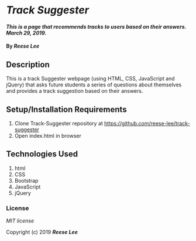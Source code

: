 # _Track Suggester_


#### _This is a page that recommends tracks to users based on their answers. March 29, 2019._

#### By _Reese Lee_

## Description

This is a track Suggester webpage (using HTML, CSS, JavaScript and jQuery) that asks future students a series of questions about themselves and provides a track suggestion based on their answers.

## Setup/Installation Requirements

1. Clone Track-Suggester repository at https://github.com/reese-lee/track-suggester
2. Open index.html in browser


## Technologies Used

1. html
2. CSS
3. Bootstrap
4. JavaScript
5. jQuery

### License

*MIT license*

Copyright (c) 2019 **_Reese Lee_**
